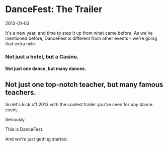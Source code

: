 # DanceFest: The Trailer
2013-01-03

It's a new year, and time to step it up from what came before.  As we've mentioned before, DanceFest is different from other events - we're going that extra mile.

### Not just a hotel, but a Casino.

#### Not just one dance, but many dances.

## Not just one top-notch teacher, but many famous teachers.

So let's kick off 2013 with the coolest trailer you've seen for *any* dance event.

Seriously.

This is DanceFest.

And we're just getting started.
